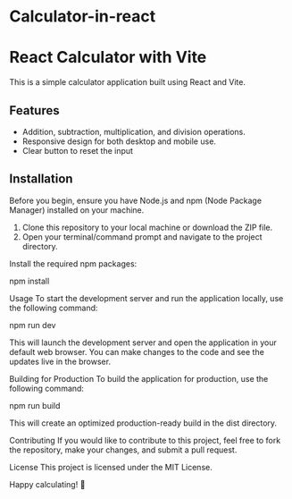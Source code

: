 # Calculator-in-react



  
# React Calculator with Vite

This is a simple calculator application built using React and Vite.

## Features

- Addition, subtraction, multiplication, and division operations.
- Responsive design for both desktop and mobile use.
- Clear button to reset the input

## Installation

Before you begin, ensure you have Node.js and npm (Node Package Manager) installed on your machine.

1. Clone this repository to your local machine or download the ZIP file.
2. Open your terminal/command prompt and navigate to the project directory.




Install the required npm packages:

npm install


Usage
To start the development server and run the application locally, use the following command:



npm run dev


This will launch the development server and open the application in your default web browser. You can make changes to the code and see the updates live in the browser.

Building for Production
To build the application for production, use the following command:



npm run build


This will create an optimized production-ready build in the dist directory.

Contributing
If you would like to contribute to this project, feel free to fork the repository, make your changes, and submit a pull request.

License
This project is licensed under the MIT License.

Happy calculating! 🧮
